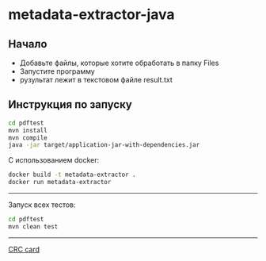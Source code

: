 # metadata-extractor-java
## Начало
* Добавьте файлы, которые хотите обработать в папку Files
* Запустите программу
* рузультат лежит в текстовом файле result.txt
## Инструкция по запуску
```bash
cd pdftest
mvn install
mvn compile
java -jar target/application-jar-with-dependencies.jar

```
С использованием docker:
```bash
docker build -t metadata-extractor .
docker run metadata-extractor
```
----

Запуск всех тестов:
```bash
cd pdftest
mvn clean test
```
----

[CRC card](CRC-cards.md)
